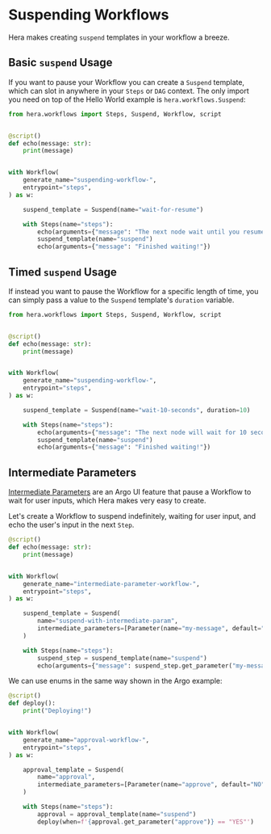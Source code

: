 # Suspending Workflows

Hera makes creating `suspend` templates in your workflow a breeze.

## Basic `suspend` Usage

If you want to pause your Workflow you can create a `Suspend` template, which can slot in anywhere in your `Steps` or
`DAG` context. The only import you need on top of the Hello World example is `hera.workflows.Suspend`:

```py
from hera.workflows import Steps, Suspend, Workflow, script


@script()
def echo(message: str):
    print(message)


with Workflow(
    generate_name="suspending-workflow-",
    entrypoint="steps",
) as w:

    suspend_template = Suspend(name="wait-for-resume")

    with Steps(name="steps"):
        echo(arguments={"message": "The next node wait until you resume the workflow"})
        suspend_template(name="suspend")
        echo(arguments={"message": "Finished waiting!"})
```


## Timed `suspend` Usage

If instead you want to pause the Workflow for a specific length of time, you can simply pass a value to the `Suspend`
template's `duration` variable.

```py
from hera.workflows import Steps, Suspend, Workflow, script


@script()
def echo(message: str):
    print(message)


with Workflow(
    generate_name="suspending-workflow-",
    entrypoint="steps",
) as w:

    suspend_template = Suspend(name="wait-10-seconds", duration=10)

    with Steps(name="steps"):
        echo(arguments={"message": "The next node will wait for 10 seconds"})
        suspend_template(name="suspend")
        echo(arguments={"message": "Finished waiting!"})
```

## Intermediate Parameters

[Intermediate Parameters](https://argoproj.github.io/argo-workflows/intermediate-inputs/) are an Argo UI feature that
pause a Workflow to wait for user inputs, which Hera makes very easy to create.

Let's create a Workflow to suspend indefinitely, waiting for user input, and echo the user's input in the next `Step`.

```py
@script()
def echo(message: str):
    print(message)


with Workflow(
    generate_name="intermediate-parameter-workflow-",
    entrypoint="steps",
) as w:

    suspend_template = Suspend(
        name="suspend-with-intermediate-param",
        intermediate_parameters=[Parameter(name="my-message", default="")],
    )

    with Steps(name="steps"):
        suspend_step = suspend_template(name="suspend")
        echo(arguments={"message": suspend_step.get_parameter("my-message")})
```

We can use enums in the same way shown in the Argo example:

```py
@script()
def deploy():
    print("Deploying!")


with Workflow(
    generate_name="approval-workflow-",
    entrypoint="steps",
) as w:

    approval_template = Suspend(
        name="approval",
        intermediate_parameters=[Parameter(name="approve", default="NO", enum=["YES", "NO"])],
    )

    with Steps(name="steps"):
        approval = approval_template(name="suspend")
        deploy(when=f'{approval.get_parameter("approve")} == "YES"')
```
